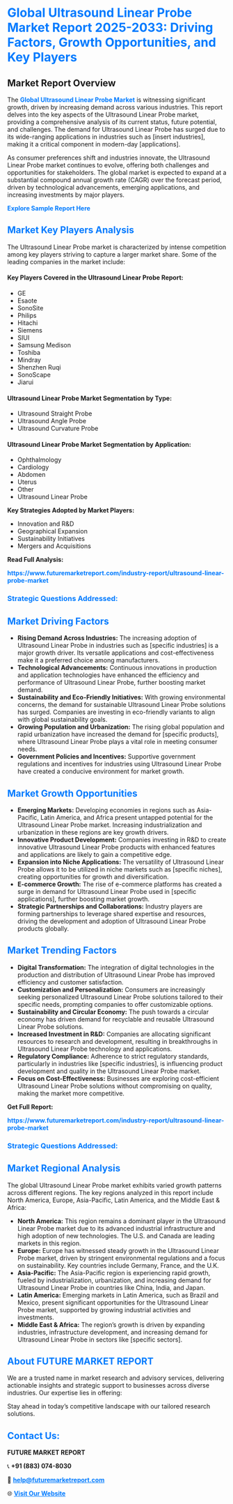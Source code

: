 <h1 style="color: #007BFF;">Global Ultrasound Linear Probe Market Report 2025-2033: Driving Factors, Growth Opportunities, and Key Players</h1>

<section id="overview">
<h2>Market Report Overview</h2>
<p>The <a href="https://www.futuremarketreport.com/industry-report/ultrasound-linear-probe-market" style="color: #007BFF; text-decoration: none;"><strong>Global Ultrasound Linear Probe Market</strong></a> is witnessing significant growth, driven by increasing demand across various industries. This report delves into the key aspects of the Ultrasound Linear Probe market, providing a comprehensive analysis of its current status, future potential, and challenges. The demand for Ultrasound Linear Probe has surged due to its wide-ranging applications in industries such as [insert industries], making it a critical component in modern-day [applications].</p>
<p>As consumer preferences shift and industries innovate, the Ultrasound Linear Probe market continues to evolve, offering both challenges and opportunities for stakeholders. The global market is expected to expand at a substantial compound annual growth rate (CAGR) over the forecast period, driven by technological advancements, emerging applications, and increasing investments by major players.</p>
</section>

<section id="overview">
<p><a href="https://www.futuremarketreport.com/request-sample/reportId=122331" style="color: #007BFF; text-decoration: none;"><strong>Explore Sample Report Here</strong></a></p>
</section>

<section id="key-players">
<h2 style="color: #007BFF;">Market Key Players Analysis</h2>
<p>The Ultrasound Linear Probe market is characterized by intense competition among key players striving to capture a larger market share. Some of the leading companies in the market include:</p>
<h4>Key Players Covered in the Ultrasound Linear Probe Report:</h4>
<ul><li>GE</li><li>Esaote</li><li>SonoSite</li><li>Philips</li><li>Hitachi</li><li>Siemens</li><li>SIUI</li><li>Samsung Medison</li><li>Toshiba</li><li>Mindray</li><li>Shenzhen Ruqi</li><li>SonoScape</li><li>Jiarui</li></ul>
<h4>Ultrasound Linear Probe Market Segmentation by Type:</h4>
<ul><li>Ultrasound Straight Probe</li><li>Ultrasound Angle Probe</li><li>Ultrasound Curvature Probe</li></ul>

<h4>Ultrasound Linear Probe Market Segmentation by Application:</h4>
<ul><li>Ophthalmology</li><li>Cardiology</li><li>Abdomen</li><li>Uterus</li><li>Other</li><li>Ultrasound Linear Probe</li></ul>
<p><strong>Key Strategies Adopted by Market Players:</strong></p>
<ul>
<li>Innovation and R&D</li>
<li>Geographical Expansion</li>
<li>Sustainability Initiatives</li>
<li>Mergers and Acquisitions</li>
</ul>
</section>

<section>
<p><strong>Read Full Analysis: </strong></p><a href="https://www.futuremarketreport.com/industry-report/ultrasound-linear-probe-market" style="color: #007BFF; text-decoration: none;"><strong>https://www.futuremarketreport.com/industry-report/ultrasound-linear-probe-market</strong></a>
<h3 style="color: #007BFF;">Strategic Questions Addressed:</h3>
</section>

<section id="driving-factors">
<h2 style="color: #007BFF;">Market Driving Factors</h2>
<ul>
<li><strong>Rising Demand Across Industries:</strong> The increasing adoption of Ultrasound Linear Probe in industries such as [specific industries] is a major growth driver. Its versatile applications and cost-effectiveness make it a preferred choice among manufacturers.</li>
<li><strong>Technological Advancements:</strong> Continuous innovations in production and application technologies have enhanced the efficiency and performance of Ultrasound Linear Probe, further boosting market demand.</li>
<li><strong>Sustainability and Eco-Friendly Initiatives:</strong> With growing environmental concerns, the demand for sustainable Ultrasound Linear Probe solutions has surged. Companies are investing in eco-friendly variants to align with global sustainability goals.</li>
<li><strong>Growing Population and Urbanization:</strong> The rising global population and rapid urbanization have increased the demand for [specific products], where Ultrasound Linear Probe plays a vital role in meeting consumer needs.</li>
<li><strong>Government Policies and Incentives:</strong> Supportive government regulations and incentives for industries using Ultrasound Linear Probe have created a conducive environment for market growth.</li>
</ul>
</section>

<section id="growth-opportunities">
<h2 style="color: #007BFF;">Market Growth Opportunities</h2>
<ul>
<li><strong>Emerging Markets:</strong> Developing economies in regions such as Asia-Pacific, Latin America, and Africa present untapped potential for the Ultrasound Linear Probe market. Increasing industrialization and urbanization in these regions are key growth drivers.</li>
<li><strong>Innovative Product Development:</strong> Companies investing in R&D to create innovative Ultrasound Linear Probe products with enhanced features and applications are likely to gain a competitive edge.</li>
<li><strong>Expansion into Niche Applications:</strong> The versatility of Ultrasound Linear Probe allows it to be utilized in niche markets such as [specific niches], creating opportunities for growth and diversification.</li>
<li><strong>E-commerce Growth:</strong> The rise of e-commerce platforms has created a surge in demand for Ultrasound Linear Probe used in [specific applications], further boosting market growth.</li>
<li><strong>Strategic Partnerships and Collaborations:</strong> Industry players are forming partnerships to leverage shared expertise and resources, driving the development and adoption of Ultrasound Linear Probe products globally.</li>
</ul>
</section>

<section id="trending-factors">
<h2 style="color: #007BFF;">Market Trending Factors</h2>
<ul>
<li><strong>Digital Transformation:</strong> The integration of digital technologies in the production and distribution of Ultrasound Linear Probe has improved efficiency and customer satisfaction.</li>
<li><strong>Customization and Personalization:</strong> Consumers are increasingly seeking personalized Ultrasound Linear Probe solutions tailored to their specific needs, prompting companies to offer customizable options.</li>
<li><strong>Sustainability and Circular Economy:</strong> The push towards a circular economy has driven demand for recyclable and reusable Ultrasound Linear Probe solutions.</li>
<li><strong>Increased Investment in R&D:</strong> Companies are allocating significant resources to research and development, resulting in breakthroughs in Ultrasound Linear Probe technology and applications.</li>
<li><strong>Regulatory Compliance:</strong> Adherence to strict regulatory standards, particularly in industries like [specific industries], is influencing product development and quality in the Ultrasound Linear Probe market.</li>
<li><strong>Focus on Cost-Effectiveness:</strong> Businesses are exploring cost-efficient Ultrasound Linear Probe solutions without compromising on quality, making the market more competitive.</li>
</ul>
</section>

<section>
<p><strong>Get Full Report: </strong></p><a href="https://www.futuremarketreport.com/industry-report/ultrasound-linear-probe-market" style="color: #007BFF; text-decoration: none;"><strong>https://www.futuremarketreport.com/industry-report/ultrasound-linear-probe-market</strong></a>
<h3 style="color: #007BFF;">Strategic Questions Addressed:</h3>
</section>


<section id="regional-analysis">
<h2 style="color: #007BFF;">Market Regional Analysis</h2>
<p>The global Ultrasound Linear Probe market exhibits varied growth patterns across different regions. The key regions analyzed in this report include North America, Europe, Asia-Pacific, Latin America, and the Middle East & Africa:</p>
<ul>
<li><strong>North America:</strong> This region remains a dominant player in the Ultrasound Linear Probe market due to its advanced industrial infrastructure and high adoption of new technologies. The U.S. and Canada are leading markets in this region.</li>
<li><strong>Europe:</strong> Europe has witnessed steady growth in the Ultrasound Linear Probe market, driven by stringent environmental regulations and a focus on sustainability. Key countries include Germany, France, and the U.K.</li>
<li><strong>Asia-Pacific:</strong> The Asia-Pacific region is experiencing rapid growth, fueled by industrialization, urbanization, and increasing demand for Ultrasound Linear Probe in countries like China, India, and Japan.</li>
<li><strong>Latin America:</strong> Emerging markets in Latin America, such as Brazil and Mexico, present significant opportunities for the Ultrasound Linear Probe market, supported by growing industrial activities and investments.</li>
<li><strong>Middle East & Africa:</strong> The region’s growth is driven by expanding industries, infrastructure development, and increasing demand for Ultrasound Linear Probe in sectors like [specific sectors].</li>
</ul>
</section>

<footer>
<h2 style="color: #007BFF;">About FUTURE MARKET REPORT</h2>
<p>We are a trusted name in market research and advisory services, delivering actionable insights and strategic support to businesses across diverse industries. Our expertise lies in offering:</p>

<p>Stay ahead in today’s competitive landscape with our tailored research solutions.</p>

<h2 style="color: #007BFF;">Contact Us:</h2>
<p><strong>FUTURE MARKET REPORT</strong></p>
<p>📞 <strong>+91 (883) 074-8030</strong></p>
<p>📧 <strong><a href="mailto:help@futuremarketreport.com" style="color: #007BFF;">help@futuremarketreport.com</a></strong></p>
<p>🌐 <strong><a href="https://www.futuremarketreport.com/" style="color: #007BFF;">Visit Our Website</a></strong></p>
</footer>